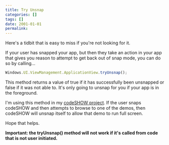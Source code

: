 ```yaml
---
title: Try Unsnap
categories: []
tags: []
date: 2001-01-01
permalink: 
---
```


Here's a tidbit that is easy to miss if you're not looking for it.

If your user has snapped your app, but then they take an action in your app that gives you reason to attempt to get back out of snap mode, you can do so by calling...

``` js
Windows.UI.ViewManagement.ApplicationView.tryUnsnap();
```

This method returns  a value of true if it has successfully been unsnapped or false if it was not able to. It's only going to unsnap for you if your app is in the foreground.

I'm using this method in my [codeSHOW project](http://codeshow.codeplex.com). If the user snaps codeSHOW and then attempts to browse to one of the demos, then codeSHOW will unsnap itself to allow that demo to run full screen.

Hope that helps.

**Important: the tryUnsnap() method will not work if it's called from code that is not user initiated.**